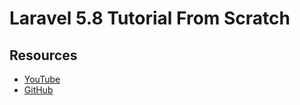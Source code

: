 # Laravel 5.8 Tutorial From Scratch

## Resources

- [YouTube](https://www.youtube.com/watch?v=qiMYkrkXJ6k&list=PLpzy7FIRqpGD0kxI48v8QEVVZd744Phi4)
- [GitHub](https://github.com/coderstape/laravel-58-from-scratch)

